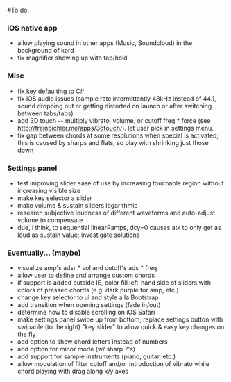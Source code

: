 #To do:

### iOS native app
* allow playing sound in other apps (Music, Soundcloud) in the background of kord
* fix magnifier showing up with tap/hold

### Misc
* fix key defaulting to C#
* fix iOS audio issues (sample rate intermittently 48kHz instead of 44.1, sound dropping out or getting distorted on launch or after switching between tabs/tabs)
* add 3D touch -- multiply vibrato, volume, or cutoff freq * force (see http://freinbichler.me/apps/3dtouch/). let user pick in settings menu.
* fix gap between chords at some resolutions when special is activated; this is caused by sharps and flats, so play with shrinking just those down

### Settings panel
* test improving slider ease of use by increasing touchable region without increasing visible size
* make key selector a slider
* make volume & sustain sliders logarithmic
* research subjective loudness of different waveforms and auto-adjust volume to compensate
* due, i think, to sequential linearRamps, dcy=0 causes atk to only get as loud as sustain value; investigate solutions

### Eventually... (maybe)
* visualize amp's adsr * vol and cutoff's ads * freq
* allow user to define and arrange custom chords
* if support is added outside IE, color fill left-hand side of sliders with colors of pressed chords (e.g. dark purple for amp, etc.)
* change key selector to ul and style a la Bootstrap
* add transition when opening settings (fade in/out)
* determine how to disable scrolling on iOS Safari
* make settings panel swipe up from bottom; replace settings button with swipable (to the right) "key slider" to allow quick & easy key changes on the fly
* add option to show chord letters instead of numbers
* add option for minor mode (w/ sharp 7's)
* add support for sample instruments (piano, guitar, etc.)
* allow modulation of filter cutoff and/or introduction of vibrato while chord playing with drag along x/y axes

